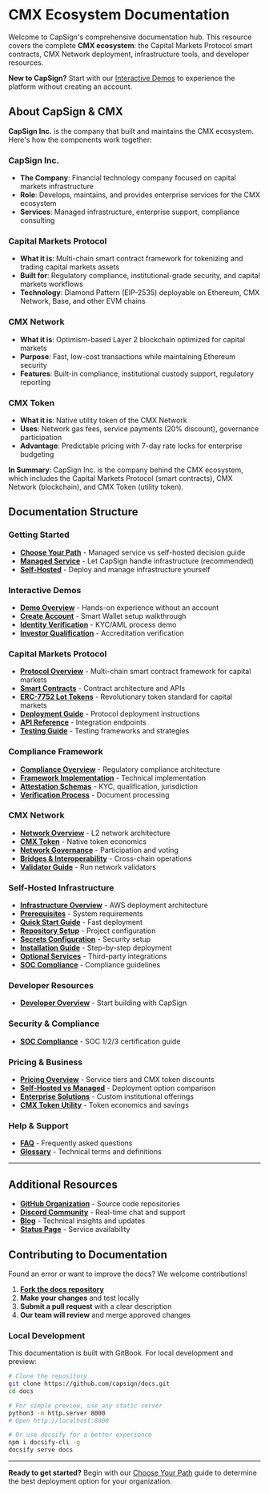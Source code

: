 # CMX Ecosystem Documentation

Welcome to CapSign's comprehensive documentation hub. This resource covers the complete **CMX ecosystem**: the Capital Markets Protocol smart contracts, CMX Network deployment, infrastructure tools, and developer resources.

**New to CapSign?** Start with our [Interactive Demos](/demos/README.md) to experience the platform without creating an account.

## About CapSign & CMX

**CapSign Inc.** is the company that built and maintains the CMX ecosystem. Here's how the components work together:

### **CapSign Inc.**

- **The Company**: Financial technology company focused on capital markets infrastructure
- **Role**: Develops, maintains, and provides enterprise services for the CMX ecosystem
- **Services**: Managed infrastructure, enterprise support, compliance consulting

### **Capital Markets Protocol**

- **What it is**: Multi-chain smart contract framework for tokenizing and trading capital markets assets
- **Built for**: Regulatory compliance, institutional-grade security, and capital markets workflows
- **Technology**: Diamond Pattern (EIP-2535) deployable on Ethereum, CMX Network, Base, and other EVM chains

### **CMX Network**

- **What it is**: Optimism-based Layer 2 blockchain optimized for capital markets
- **Purpose**: Fast, low-cost transactions while maintaining Ethereum security
- **Features**: Built-in compliance, institutional custody support, regulatory reporting

### **CMX Token**

- **What it is**: Native utility token of the CMX Network
- **Uses**: Network gas fees, service payments (20% discount), governance participation
- **Advantage**: Predictable pricing with 7-day rate locks for enterprise budgeting

**In Summary**: CapSign Inc. is the company behind the CMX ecosystem, which includes the Capital Markets Protocol (smart contracts), CMX Network (blockchain), and CMX Token (utility token).

## Documentation Structure

### Getting Started

- **[Choose Your Path](/getting-started/README.md)** - Managed service vs self-hosted decision guide
- **[Managed Service](/getting-started/managed.md)** - Let CapSign handle infrastructure (recommended)
- **[Self-Hosted](/getting-started/self-hosted.md)** - Deploy and manage infrastructure yourself

### Interactive Demos

- **[Demo Overview](/demos/README.md)** - Hands-on experience without an account
- **[Create Account](/demos/create-account.md)** - Smart Wallet setup walkthrough
- **[Identity Verification](/demos/identity-verification.md)** - KYC/AML process demo
- **[Investor Qualification](/demos/investor-qualification.md)** - Accreditation verification

### Capital Markets Protocol

- **[Protocol Overview](/protocol/README.md)** - Multi-chain smart contract framework for capital markets
- **[Smart Contracts](/protocol/contracts.md)** - Contract architecture and APIs
- **[ERC-7752 Lot Tokens](/protocol/erc-7752.md)** - Revolutionary token standard for capital markets
- **[Deployment Guide](/protocol/deployment.md)** - Protocol deployment instructions
- **[API Reference](/protocol/api.md)** - Integration endpoints
- **[Testing Guide](/protocol/testing.md)** - Testing frameworks and strategies

### Compliance Framework

- **[Compliance Overview](/compliance/README.md)** - Regulatory compliance architecture
- **[Framework Implementation](/compliance/framework-implementation.md)** - Technical implementation
- **[Attestation Schemas](/compliance/attestation-schemas.md)** - KYC, qualification, jurisdiction
- **[Verification Process](/compliance/verification-process.md)** - Document processing

### CMX Network

- **[Network Overview](/cmx-network/README.md)** - L2 network architecture
- **[CMX Token](/cmx-network/token.md)** - Native token economics
- **[Network Governance](/cmx-network/governance.md)** - Participation and voting
- **[Bridges & Interoperability](/cmx-network/bridges.md)** - Cross-chain operations
- **[Validator Guide](/cmx-network/validators.md)** - Run network validators

### Self-Hosted Infrastructure

- **[Infrastructure Overview](/infrastructure/README.md)** - AWS deployment architecture
- **[Prerequisites](/infrastructure/prerequisites.md)** - System requirements
- **[Quick Start Guide](/infrastructure/quickstart.md)** - Fast deployment
- **[Repository Setup](/infrastructure/setup.md)** - Project configuration
- **[Secrets Configuration](/infrastructure/secrets.md)** - Security setup
- **[Installation Guide](/infrastructure/installation.md)** - Step-by-step deployment
- **[Optional Services](/infrastructure/optional-services.md)** - Third-party integrations
- **[SOC Compliance](/infrastructure/soc-compliance.md)** - Compliance guidelines

### Developer Resources

- **[Developer Overview](/developers/README.md)** - Start building with CapSign

### Security & Compliance

- **[SOC Compliance](/security/soc.md)** - SOC 1/2/3 certification guide

### Pricing & Business

- **[Pricing Overview](/pricing/README.md)** - Service tiers and CMX token discounts
- **[Self-Hosted vs Managed](/pricing/comparison.md)** - Deployment option comparison
- **[Enterprise Solutions](/pricing/enterprise.md)** - Custom institutional offerings
- **[CMX Token Utility](/pricing/token-utility.md)** - Token economics and savings

### Help & Support

- **[FAQ](/help/faq.md)** - Frequently asked questions
- **[Glossary](/GLOSSARY.md)** - Technical terms and definitions

---

## Additional Resources

- **[GitHub Organization](https://github.com/capsign)** - Source code repositories
- **[Discord Community](https://discord.gg/gSmnZ9wmNv)** - Real-time chat and support
- **[Blog](https://blog.capsign.com)** - Technical insights and updates
- **[Status Page](https://status.capsign.com)** - Service availability

## Contributing to Documentation

Found an error or want to improve the docs? We welcome contributions!

1. **[Fork the docs repository](https://github.com/capsign/docs)**
2. **Make your changes** and test locally
3. **Submit a pull request** with a clear description
4. **Our team will review** and merge approved changes

### Local Development

This documentation is built with GitBook. For local development and preview:

```bash
# Clone the repository
git clone https://github.com/capsign/docs.git
cd docs

# For simple preview, use any static server
python3 -m http.server 8000
# Open http://localhost:8000

# Or use docsify for a better experience
npm i docsify-cli -g
docsify serve docs
```

---

**Ready to get started?** Begin with our [Choose Your Path](/getting-started/README.md) guide to determine the best deployment option for your organization.
